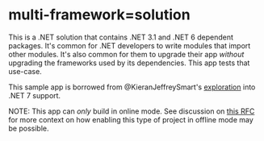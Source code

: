 # multi-framework=solution
This is a .NET solution that contains .NET 3.1 and .NET 6 dependent packages.
It's common for .NET developers to write modules that import other modules.
It's also common for them to upgrade their app _without_ upgrading the
frameworks used by its dependencies. This app tests that use-case.

This sample app is borrowed from @KieranJeffreySmart's
[exploration](https://github.com/KieranJeffreySmart/dotnet-execute/blob/0e010ff4c4afc16a391cf145b20dc80bf1b91c1c/integration/testdata/solution_7)
into .NET 7 support.

NOTE: This app can _only_ build in online mode. See discussion on [this
RFC](https://github.com/paketo-buildpacks/rfcs/pull/185) for more context on
how enabling this type of project in offline mode may be possible.
